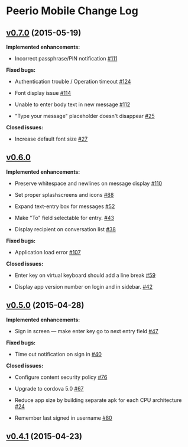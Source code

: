 # Peerio Mobile Change Log

## [v0.7.0](https://github.com/PeerioTechnologies/peerio-client-mobile/tree/v0.7.0) (2015-05-19)

**Implemented enhancements:**

- Incorrect passphrase/PIN notification [\#111](https://github.com/PeerioTechnologies/peerio-client-mobile/issues/111)

**Fixed bugs:**

- Authentication trouble / Operation timeout [\#124](https://github.com/PeerioTechnologies/peerio-client-mobile/issues/124)

- Font display issue [\#114](https://github.com/PeerioTechnologies/peerio-client-mobile/issues/114)

- Unable to enter body text in new message [\#112](https://github.com/PeerioTechnologies/peerio-client-mobile/issues/112)

- "Type your message" placeholder doesn't disappear [\#25](https://github.com/PeerioTechnologies/peerio-client-mobile/issues/25)

**Closed issues:**

- Increase default font size [\#27](https://github.com/PeerioTechnologies/peerio-client-mobile/issues/27)

## [v0.6.0](https://github.com/PeerioTechnologies/peerio-client-mobile/tree/HEAD)

**Implemented enhancements:**

- Preserve whitespace and newlines on message display [\#110](https://github.com/PeerioTechnologies/peerio-client-mobile/issues/110)

- Set proper splashscreens and icons [\#88](https://github.com/PeerioTechnologies/peerio-client-mobile/issues/88)

- Expand text-entry box for messages [\#52](https://github.com/PeerioTechnologies/peerio-client-mobile/issues/52)

- Make "To" field selectable for entry. [\#43](https://github.com/PeerioTechnologies/peerio-client-mobile/issues/43)

- Display recipient on conversation list [\#38](https://github.com/PeerioTechnologies/peerio-client-mobile/issues/38)

**Fixed bugs:**

- Application load error [\#107](https://github.com/PeerioTechnologies/peerio-client-mobile/issues/107)

**Closed issues:**

- Enter key on virtual keyboard should add a line break [\#59](https://github.com/PeerioTechnologies/peerio-client-mobile/issues/59)

- Display app version number on login and in sidebar. [\#42](https://github.com/PeerioTechnologies/peerio-client-mobile/issues/42)

## [v0.5.0](https://github.com/PeerioTechnologies/peerio-mobile/tree/v0.5.0) (2015-04-28)

**Implemented enhancements:**

- Sign in screen — make enter key go to next entry field [\#47](https://github.com/PeerioTechnologies/peerio-mobile/issues/47)

**Fixed bugs:**

- Time out notification on sign in [\#40](https://github.com/PeerioTechnologies/peerio-mobile/issues/40)

**Closed issues:**

- Configure content security policy [\#76](https://github.com/PeerioTechnologies/peerio-mobile/issues/76)

- Upgrade to cordova 5.0 [\#67](https://github.com/PeerioTechnologies/peerio-mobile/issues/67)

- Reduce app size by building separate apk for each CPU architecture [\#24](https://github.com/PeerioTechnologies/peerio-mobile/issues/24)

- Remember last signed in username [\#80](https://github.com/PeerioTechnologies/peerio-mobile/issues/80)

## [v0.4.1](https://github.com/PeerioTechnologies/peerio-mobile/tree/v0.4.1) (2015-04-23)
